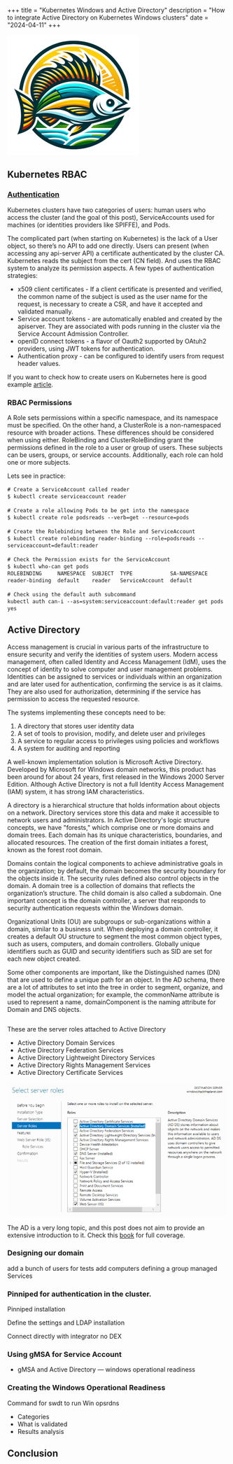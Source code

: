 +++
title = "Kubernetes Windows and Active Directory"
description = "How to integrate Active Directory on Kubernetes Windows clusters"
date = "2024-04-11"
+++

![tainha](./images/post.png?width=200px "tainha")

## Kubernetes RBAC

### [Authentication](https://kubernetes.io/docs/reference/access-authn-authz/authentication/)

Kubernetes clusters have two categories of users: human users who access the cluster (and the goal of this post), ServiceAccounts used for machines (or identities providers like SPIFFE), and Pods. 

The complicated part (when starting on Kubernetes) is the lack of a User object, so there’s no API to add one directly. Users can present (when accessing any api-server API) a certificate authenticated by the cluster CA. Kubernetes reads the subject from the cert (CN field). And uses the RBAC system to analyze its permission aspects. A few types of authentication strategies:

* x509 client certificates - If a client certificate is presented and verified, the common name of the subject is used as the user name for the request, is necessary to create a CSR, and have it accepted and validated manually.
* Service account tokens - are automatically enabled and created by the apiserver. They are associated with pods running in the cluster via the Service Account Admission Controller.
* openID connect tokens - a flavor of Oauth2 supported by OAtuh2 providers, using JWT tokens for authentication.
* Authentication  proxy - can be configured to identify users from request header values.


If you want to check how to create users on Kubernetes here is good example [article](https://cormachogan.com/2020/11/06/creating-developer-users-and-namespaces-scripted-in-tkg-guest-clusters/).

### RBAC Permissions

A Role sets permissions within a specific namespace, and its namespace must be specified. On the other hand, a ClusterRole is a non-namespaced resource with broader actions. 
These differences should be considered when using either. RoleBinding and ClusterRoleBinding grant the permissions defined in the role to a user or group of users. 
These subjects can be users, groups, or service accounts. Additionally, each role can hold one or more subjects.

Lets see in practice:

```shell
# Create a ServiceAccount called reader
$ kubectl create serviceaccount reader

# Create a role allowing Pods to be get into the namespace
$ kubectl create role podsreads --verb=get --resource=pods

# Create the Rolebinding between the Role and ServiceAccount
$ kubectl create rolebinding reader-binding --role=podsreads --serviceaccount=default:reader

# Check the Permission exists for the ServiceAccount
$ kubectl who-can get pods
ROLEBINDING     NAMESPACE  SUBJECT  TYPE            SA-NAMESPACE
reader-binding  default    reader   ServiceAccount  default

# Check using the default auth subcommand 
kubectl auth can-i --as=system:serviceaccount:default:reader get pods
yes
```


## Active Directory

Access management is crucial in various parts of the infrastructure to ensure security and verify the identities of system users. Modern access management, often called Identity and Access Management (IdM), uses the concept of identity to solve computer and user management problems. Identities can be assigned to services or individuals within an organization and are later used for authentication, confirming the service is as it claims. They are also used for authorization, determining if the service has permission to access the requested resource.

The systems implementing these concepts need to be:

1. A directory that stores user identity data
1. A set of tools to provision, modify, and delete user and privileges
1. A service to regular access to privileges using policies and workflows
1. A system for auditing and reporting

A well-known implementation solution is Microsoft Active Directory. Developed by Microsoft for Windows domain networks, this product has been around for about 24 years, first released in the Windows 2000 Server Edition. Although Active Directory is not a full Identity Access Management (IAM) system, it has strong IAM characteristics.

A directory is a hierarchical structure that holds information about objects on a network. Directory services store this data and make it accessible to network users and administrators. In Active Directory's logic structure concepts, we have "forests," which comprise one or more domains and domain trees. Each domain has its unique characteristics, boundaries, and allocated resources. The creation of the first domain initiates a forest, known as the forest root domain.

Domains contain the logical components to achieve administrative goals in the organization; by default, the domain becomes the security boundary for the objects inside it. The security rules defined also control objects in the domain. A domain tree is a collection of domains that reflects the organization’s structure. The child domain is also called a subdomain. One important concept is the domain controller, a server that responds to security authentication requests within the Windows domain.

Organizational Units (OU) are subgroups or sub-organizations within a domain, similar to a business unit. When deploying a domain controller, it creates a default OU structure to segment the most common object types, such as users, computers, and domain controllers. Globally unique identifiers such as GUID and security identifiers such as SID are set for each new object created.

Some other components are important, like the Distinguished names (DN) that are used to define a unique path for an object. In the AD schema, there are a lot of attributes to set into the tree in order to segment, organize, and model the actual organization; for example, the commonName attribute is used to represent a name,  domainComponent is the naming attribute for Domain and DNS objects. 

```

```

These are the server roles attached to Active Directory 

* Active Directory Domain Services
* Active Directory Federation Services
* Active Directory Lightweight Directory Services
* Active Directory Rights Management Services
* Active Directory Certificate Services

![adinstall](./images/adinstall.png?width=800px "adinstall")

The AD is a very long topic, and this post does not aim to provide an extensive introduction to it. Check this [book](https://www.amazon.com/Mastering-Active-Directory-protect-Services/dp/1801070393) for full coverage.

### Designing our domain

add a bunch of users for tests
add computers
defining a group managed Services


### Pinniped for authentication in the cluster.

Pinniped installation

Define the settings and LDAP installation 

Connect directly with integrator no DEX

### Using gMSA for Service Account

- gMSA and Active Directory — windows operational readiness

### Creating the Windows Operational Readiness

Command for swdt to run Win opsrdns

- Categories
- What is validated
- Results analysis


## Conclusion
